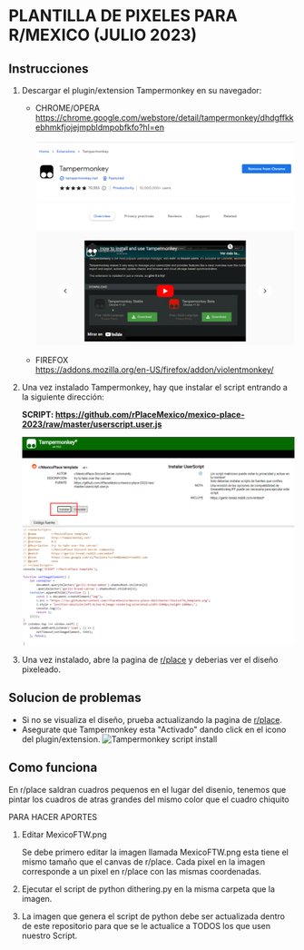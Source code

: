 # PLANTILLA DE PIXELES PARA R/MEXICO (JULIO 2023)

## Instrucciones

1. Descargar el plugin/extension Tampermonkey en su navegador:
   - CHROME/OPERA  
     https://chrome.google.com/webstore/detail/tampermonkey/dhdgffkkebhmkfjojejmpbldmpobfkfo?hl=en

     ![Tampermonkey chrome extension](./assets/tampermonkey.png)

   - FIREFOX  
     https://addons.mozilla.org/en-US/firefox/addon/violentmonkey/

2. Una vez instalado Tampermonkey, hay que instalar el script entrando a la siguiente dirección:

   **SCRIPT: https://github.com/rPlaceMexico/mexico-place-2023/raw/master/userscript.user.js**

      ![Tampermonkey script install](./assets/tampermonkey_install_script.png)

  
3. Una vez instalado, abre la pagina de [r/place](https://www.reddit.com/r/place/?screenmode=fullscreen&cx=-229&cy=31&px=104) y deberias ver el diseño pixeleado.
   

##  Solucion de problemas

   - Si no se visualiza el diseño, prueba actualizando la pagina de [r/place](https://www.reddit.com/r/place/?screenmode=fullscreen&cx=-229&cy=31&px=104).
   - Asegurate que Tampermonkey esta "Activado" dando click en el icono del plugin/extension. ![Tampermonkey script install](./assets/tampermonkey_activado.png.png)

## Como funciona

En r/place saldran cuadros pequenos en el lugar del disenio, tenemos que pintar los cuadros de atras grandes del mismo color que el cuadro chiquito

PARA HACER APORTES

1. Editar MexicoFTW.png

   Se debe primero editar la imagen llamada MexicoFTW.png esta tiene el mismo tamaño que el canvas de r/place.
   Cada pixel en la imagen corresponde a un pixel en r/place con las mismas coordenadas. 

2. Ejecutar el script de python dithering.py en la misma carpeta que la imagen.

3. La imagen que genera el script de python debe ser actualizada dentro de este
   repositorio para que se le actualice a TODOS los que usen nuestro Script. 


         
